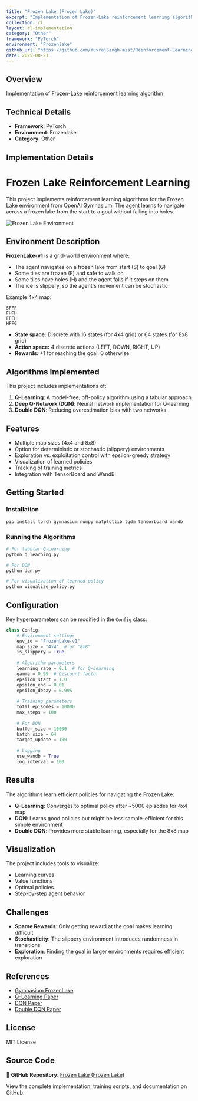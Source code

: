 ```yaml
---
title: "Frozen Lake (Frozen Lake)"
excerpt: "Implementation of Frozen-Lake reinforcement learning algorithm"
collection: rl
layout: rl-implementation
category: "Other"
framework: "PyTorch"
environment: "Frozenlake"
github_url: "https://github.com/YuvrajSingh-mist/Reinforcement-Learning/tree/master/Frozen-Lake"
date: 2025-08-21
---
```


## Overview
Implementation of Frozen-Lake reinforcement learning algorithm

## Technical Details
- **Framework**: PyTorch
- **Environment**: Frozenlake
- **Category**: Other

## Implementation Details

# Frozen Lake Reinforcement Learning

This project implements reinforcement learning algorithms for the Frozen Lake environment from OpenAI Gymnasium. The agent learns to navigate across a frozen lake from the start to a goal without falling into holes.

![Frozen Lake Environment](https://raw.githubusercontent.com/YuvrajSingh-mist/Reinforcement-Learning/master/Frozen-Lake/images/frozen_lake.gif)

## Environment Description

**FrozenLake-v1** is a grid-world environment where:
- The agent navigates on a frozen lake from start (S) to goal (G)
- Some tiles are frozen (F) and safe to walk on
- Some tiles have holes (H) and the agent falls if it steps on them
- The ice is slippery, so the agent's movement can be stochastic

Example 4x4 map:
```
SFFF
FHFH
FFFH
HFFG
```

- **State space:** Discrete with 16 states (for 4x4 grid) or 64 states (for 8x8 grid)
- **Action space:** 4 discrete actions (LEFT, DOWN, RIGHT, UP)
- **Rewards:** +1 for reaching the goal, 0 otherwise

## Algorithms Implemented

This project includes implementations of:

1. **Q-Learning**: A model-free, off-policy algorithm using a tabular approach
2. **Deep Q-Network (DQN)**: Neural network implementation for Q-learning
3. **Double DQN**: Reducing overestimation bias with two networks

## Features

- Multiple map sizes (4x4 and 8x8)
- Option for deterministic or stochastic (slippery) environments
- Exploration vs. exploitation control with epsilon-greedy strategy
- Visualization of learned policies
- Tracking of training metrics
- Integration with TensorBoard and WandB

## Getting Started

### Installation

```bash
pip install torch gymnasium numpy matplotlib tqdm tensorboard wandb
```

### Running the Algorithms

```bash
# For tabular Q-Learning
python q_learning.py

# For DQN
python dqn.py

# For visualization of learned policy
python visualize_policy.py
```

## Configuration

Key hyperparameters can be modified in the `Config` class:

```python
class Config:
    # Environment settings
    env_id = "FrozenLake-v1"
    map_size = "4x4"  # or "8x8"
    is_slippery = True
    
    # Algorithm parameters
    learning_rate = 0.1  # for Q-Learning
    gamma = 0.99  # Discount factor
    epsilon_start = 1.0
    epsilon_end = 0.01
    epsilon_decay = 0.995
    
    # Training parameters
    total_episodes = 10000
    max_steps = 100
    
    # For DQN
    buffer_size = 10000
    batch_size = 64
    target_update = 100
    
    # Logging
    use_wandb = True
    log_interval = 100
```

## Results

The algorithms learn efficient policies for navigating the Frozen Lake:

- **Q-Learning**: Converges to optimal policy after ~5000 episodes for 4x4 map
- **DQN**: Learns good policies but might be less sample-efficient for this simple environment
- **Double DQN**: Provides more stable learning, especially for the 8x8 map

## Visualization

The project includes tools to visualize:
- Learning curves
- Value functions
- Optimal policies
- Step-by-step agent behavior

## Challenges

- **Sparse Rewards**: Only getting reward at the goal makes learning difficult
- **Stochasticity**: The slippery environment introduces randomness in transitions
- **Exploration**: Finding the goal in larger environments requires efficient exploration

## References

- [Gymnasium FrozenLake](https://gymnasium.farama.org/environments/toy_text/frozen_lake/)
- [Q-Learning Paper](https://link.springer.com/article/10.1007/BF00992698)
- [DQN Paper](https://www.nature.com/articles/nature14236)
- [Double DQN Paper](https://arxiv.org/abs/1509.06461)

## License

MIT License


## Source Code
📁 **GitHub Repository**: [Frozen Lake (Frozen Lake)](https://github.com/YuvrajSingh-mist/Reinforcement-Learning/tree/master/Frozen-Lake)

View the complete implementation, training scripts, and documentation on GitHub.
